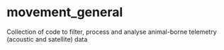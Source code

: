 # movement_general
Collection of code to filter, process and analyse animal-borne telemetry (acoustic and satellite) data
